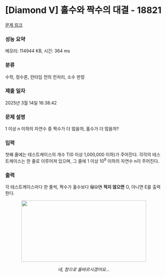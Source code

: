 # [Diamond V] 홀수와 짝수의 대결 - 18821 

[문제 링크](https://www.acmicpc.net/problem/18821) 

### 성능 요약

메모리: 114944 KB, 시간: 364 ms

### 분류

수학, 정수론, 런타임 전의 전처리, 소수 판정

### 제출 일자

2025년 3월 14일 16:38:42

### 문제 설명

<p>1 이상 n 이하의 자연수 중 짝수가 더 많을까, 홀수가 더 많을까?</p>

### 입력 

 <p>첫째 줄에는 테스트케이스의 개수 T(0 이상 1,000,000 이하)가 주어진다. 각각의 테스트케이스는 한 줄로 이루어져 있으며, 그 줄에 1 이상 10<sup>9</sup> 이하의 자연수 n이 주어진다.</p>

### 출력 

 <p>각 테스트케이스마다 한 줄씩, 짝수가 홀수보다 <s>많으면</s> <strong>적지 않으면</strong> O, 아니면 E를 출력한다.</p>

<p style="text-align: center;"><img alt="" src="https://upload.acmicpc.net/22e23701-eff7-434c-8fed-d793313b0e6f/" style="width: 400px; height: 197px;"></p>

<p style="text-align: center;"><em>네, 참으로 올바르시겠어요...</em></p>

